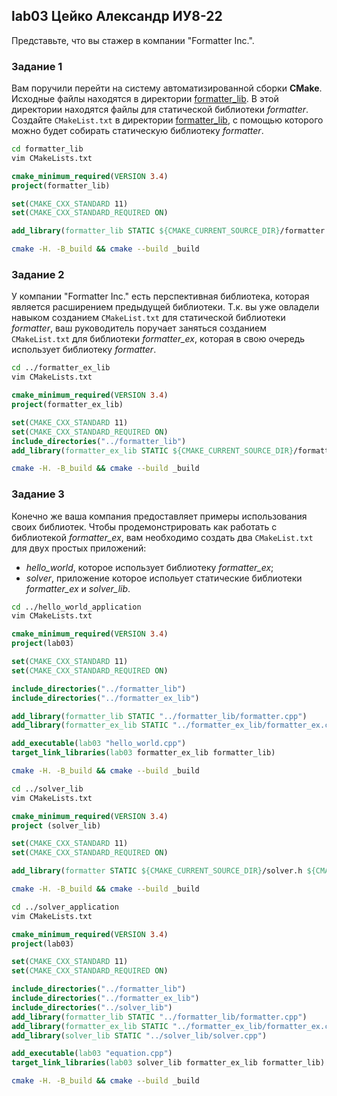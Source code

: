 ## lab03 Цейко Александр ИУ8-22

Представьте, что вы стажер в компании "Formatter Inc.".

### Задание 1

Вам поручили перейти на систему автоматизированной сборки **CMake**.
Исходные файлы находятся в директории [formatter_lib](formatter_lib).
В этой директории находятся файлы для статической библиотеки _formatter_.
Создайте `CMakeList.txt` в директории [formatter_lib](formatter_lib),
с помощью которого можно будет собирать статическую библиотеку _formatter_.

```bash
cd formatter_lib
vim CMakeLists.txt
```

```cmake
cmake_minimum_required(VERSION 3.4)
project(formatter_lib)

set(CMAKE_CXX_STANDARD 11)
set(CMAKE_CXX_STANDARD_REQUIRED ON)

add_library(formatter_lib STATIC ${CMAKE_CURRENT_SOURCE_DIR}/formatter.cpp)
```

```bash
cmake -H. -B_build && cmake --build _build
```

### Задание 2

У компании "Formatter Inc." есть перспективная библиотека,
которая является расширением предыдущей библиотеки. Т.к. вы уже овладели
навыком созданием `CMakeList.txt` для статической библиотеки _formatter_, ваш
руководитель поручает заняться созданием `CMakeList.txt` для библиотеки
_formatter_ex_, которая в свою очередь использует библиотеку _formatter_.

```bash
cd ../formatter_ex_lib
vim CMakeLists.txt
```

```cmake
cmake_minimum_required(VERSION 3.4)
project(formatter_ex_lib)

set(CMAKE_CXX_STANDARD 11)
set(CMAKE_CXX_STANDARD_REQUIRED ON)
include_directories("../formatter_lib")
add_library(formatter_ex_lib STATIC ${CMAKE_CURRENT_SOURCE_DIR}/formatter_ex.cpp)
```

```bash
cmake -H. -B_build && cmake --build _build
```

### Задание 3

Конечно же ваша компания предоставляет примеры использования своих библиотек.
Чтобы продемонстрировать как работать с библиотекой _formatter_ex_,
вам необходимо создать два `CMakeList.txt` для двух простых приложений:

- _hello_world_, которое использует библиотеку _formatter_ex_;
- _solver_, приложение которое испольует статические библиотеки _formatter_ex_ и _solver_lib_.

```bash
cd ../hello_world_application
vim CMakeLists.txt
```

```cmake
cmake_minimum_required(VERSION 3.4)
project(lab03)

set(CMAKE_CXX_STANDARD 11)
set(CMAKE_CXX_STANDARD_REQUIRED ON)

include_directories("../formatter_lib")
include_directories("../formatter_ex_lib")

add_library(formatter_lib STATIC "../formatter_lib/formatter.cpp")
add_library(formatter_ex_lib STATIC "../formatter_ex_lib/formatter_ex.cpp")

add_executable(lab03 "hello_world.cpp")
target_link_libraries(lab03 formatter_ex_lib formatter_lib)
```

```bash
cmake -H. -B_build && cmake --build _build
```

```bash
cd ../solver_lib
vim CMakeLists.txt
```

```cmake
cmake_minimum_required(VERSION 3.4)
project (solver_lib)

set(CMAKE_CXX_STANDARD 11)
set(CMAKE_CXX_STANDARD_REQUIRED ON)

add_library(formatter STATIC ${CMAKE_CURRENT_SOURCE_DIR}/solver.h ${CMAKE_CURRENT_SOURCE_DIR}/solver.cpp)
```

```bash
cmake -H. -B_build && cmake --build _build
```

```bash
cd ../solver_application
vim CMakeLists.txt
```

```cmake
cmake_minimum_required(VERSION 3.4)
project(lab03)

set(CMAKE_CXX_STANDARD 11)
set(CMAKE_CXX_STANDARD_REQUIRED ON)

include_directories("../formatter_lib")
include_directories("../formatter_ex_lib")
include_directories("../solver_lib")
add_library(formatter_lib STATIC "../formatter_lib/formatter.cpp")
add_library(formatter_ex_lib STATIC "../formatter_ex_lib/formatter_ex.cpp")
add_library(solver_lib STATIC "../solver_lib/solver.cpp")

add_executable(lab03 "equation.cpp")
target_link_libraries(lab03 solver_lib formatter_ex_lib formatter_lib)
```

```bash
cmake -H. -B_build && cmake --build _build
```
